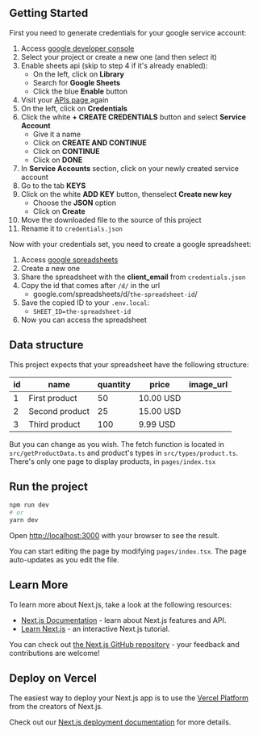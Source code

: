 ## Getting Started

First you need to generate credentials for your google service account:

1. Access [google developer console](https://console.developers.google.com/)
2. Select your project or create a new one (and then select it)
3. Enable sheets api (skip to step 4 if it's already enabled):
   - On the left, click on **Library**
   - Search for **Google Sheets**
   - Click the blue **Enable** button
4. Visit your [APIs page ](https://console.developers.google.com/) again
5. On the left, click on **Credentials**
6. Click the white **+ CREATE CREDENTIALS** button and select **Service Account**
   - Give it a name
   - Click on **CREATE AND CONTINUE**
   - Click on **CONTINUE**
   - Click on **DONE**
7. In **Service Accounts** section, click on your newly created service account
8. Go to the tab **KEYS**
9. Click on the white **ADD KEY** button, thenselect **Create new key**
   - Choose the **JSON** option
   - Click on **Create**
10. Move the downloaded file to the source of this project
11. Rename it to `credentials.json`

Now with your credentials set, you need to create a google spreadsheet:

1. Access [google spreadsheets](https://docs.google.com/spreadsheets/u/0/?tgif=d)
2. Create a new one
3. Share the spreadsheet with the **client_email** from `credentials.json`
4. Copy the id that comes after `/d/` in the url
   - google.com/spreadsheets/d/`the-spreadsheet-id`/
5. Save the copied ID to your `.env.local`:
   - `SHEET_ID=the-spreadsheet-id`
6. Now you can access the spreadsheet

## Data structure

This project expects that your spreadsheet have the following structure:

| id  | name           | quantity | price     | image_url |
| --- | -------------- | -------- | --------- | --------- |
| 1   | First product  | 50       | 10.00 USD |           |
| 2   | Second product | 25       | 15.00 USD |           |
| 3   | Third product  | 100      | 9.99 USD  |           |

But you can change as you wish. The fetch function is located in `src/getProductData.ts` and product's types in `src/types/product.ts`. There's only one page to display products, in `pages/index.tsx`

## Run the project

```bash
npm run dev
# or
yarn dev
```

Open [http://localhost:3000](http://localhost:3000) with your browser to see the result.

You can start editing the page by modifying `pages/index.tsx`. The page auto-updates as you edit the file.

## Learn More

To learn more about Next.js, take a look at the following resources:

- [Next.js Documentation](https://nextjs.org/docs) - learn about Next.js features and API.
- [Learn Next.js](https://nextjs.org/learn) - an interactive Next.js tutorial.

You can check out [the Next.js GitHub repository](https://github.com/vercel/next.js/) - your feedback and contributions are welcome!

## Deploy on Vercel

The easiest way to deploy your Next.js app is to use the [Vercel Platform](https://vercel.com/new?utm_medium=default-template&filter=next.js&utm_source=create-next-app&utm_campaign=create-next-app-readme) from the creators of Next.js.

Check out our [Next.js deployment documentation](https://nextjs.org/docs/deployment) for more details.
